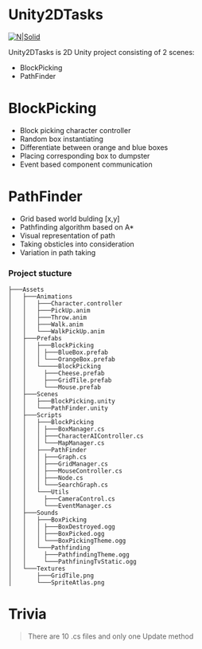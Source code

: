 # Unity2DTasks

[![N|Solid](https://unity3d.com/profiles/unity3d/themes/unity/images/pages/branding_trademarks/unity-mwu-black.png)](https://unity.com/)

Unity2DTasks is 2D Unity project consisting of 2 scenes:
  - BlockPicking
  - PathFinder

# BlockPicking

  - Block picking character controller
  - Random box instantiating
  - Differentiate between orange and blue boxes
  - Placing corresponding box to dumpster
  - Event based component communication

# PathFinder

  - Grid based world bulding [x,y]
  - Pathfinding algorithm based on A*
  - Visual representation of path
  - Taking obsticles into consideration
  - Variation in path taking

### Project stucture
    ├───Assets
    │   ├───Animations
    │   │   ├───Character.controller
    │   │   ├───PickUp.anim
    │   │   ├───Throw.anim
    │   │   ├───Walk.anim
    │   │   └───WalkPickUp.anim
    │   ├───Prefabs
    │   │   ├───BlockPicking
    │   │   │ ├───BlueBox.prefab
    │   │   │ └───OrangeBox.prefab
    │   │   └─────BlockPicking
    │   │     ├───Cheese.prefab
    │   │     ├───GridTile.prefab
    │   │     └───Mouse.prefab
    │   ├───Scenes
    │   │   ├───BlockPicking.unity
    │   │   └───PathFinder.unity
    │   ├───Scripts
    │   │   ├───BlockPicking
    │   │   │ ├───BoxManager.cs
    │   │   │ ├───CharacterAIController.cs
    │   │   │ └───MapManager.cs
    │   │   ├───PathFinder
    │   │   │ ├───Graph.cs
    │   │   │ ├───GridManager.cs
    │   │   │ ├───MouseController.cs
    │   │   │ ├───Node.cs
    │   │   │ └───SearchGraph.cs
    │   │   └───Utils
    │   │     ├───CameraControl.cs
    │   │     └───EventManager.cs
    │   ├───Sounds
    │   │   ├───BoxPicking
    │   │   │ ├───BoxDestroyed.ogg
    │   │   │ ├───BoxPicked.ogg
    │   │   │ └───BoxPickingTheme.ogg
    │   │   └───Pathfinding
    │   │     ├───PathfindingTheme.ogg
    │   │     └───PathfiningTvStatic.ogg
    │   └───Textures
    │       ├───GridTile.png
    │       └───SpriteAtlas.png

# Trivia

> There are 10 .cs files and only one Update method
